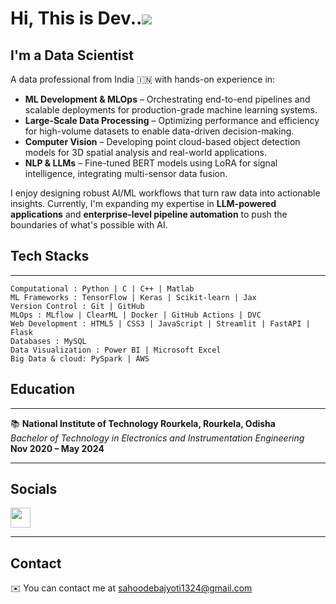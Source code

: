 # Hi, This is Dev..![](https://user-images.githubusercontent.com/18350557/176309783-0785949b-9127-417c-8b55-ab5a4333674e.gif) 


I'm a Data Scientist
----------------

A data professional from India 🇮🇳 with hands-on experience in:
- **ML Development & MLOps** – Orchestrating end-to-end pipelines and scalable deployments for production-grade machine learning systems.
- **Large-Scale Data Processing** – Optimizing performance and efficiency for high-volume datasets to enable data-driven decision-making.
- **Computer Vision** – Developing point cloud-based object detection models for 3D spatial analysis and real-world applications.
- **NLP & LLMs** – Fine-tuned BERT models using LoRA for signal intelligence, integrating multi-sensor data fusion.

I enjoy designing robust AI/ML workflows that turn raw data into actionable insights. Currently, I'm expanding my expertise in **LLM-powered applications** and **enterprise-level pipeline automation** to push the boundaries of what's possible with AI.

## Tech Stacks
---
```
Computational : Python | C | C++ | Matlab
ML Frameworks : TensorFlow | Keras | Scikit-learn | Jax 
Version Control : Git | GitHub
MLOps : MLflow | ClearML | Docker | GitHub Actions | DVC 
Web Development : HTML5 | CSS3 | JavaScript | Streamlit | FastAPI | Flask
Databases : MySQL
Data Visualization : Power BI | Microsoft Excel
Big Data & cloud: PySpark | AWS
```
## Education
---

📚 **National Institute of Technology Rourkela, Rourkela, Odisha**  
*Bachelor of Technology in Electronics and Instrumentation Engineering*  
**Nov 2020 – May 2024**  

---

## Socials
                  
<p align="left"> <a href="https://www.linkedin.com/in/debajyoti-sahoo13" target="_blank" rel="noreferrer"> <picture> <source media="(prefers-color-scheme: dark)" srcset="https://raw.githubusercontent.com/danielcranney/readme-generator/main/public/icons/socials/linkedin-dark.svg" /> <source media="(prefers-color-scheme: light)" srcset="https://raw.githubusercontent.com/danielcranney/readme-generator/main/public/icons/socials/linkedin.svg" /> <img src="https://raw.githubusercontent.com/danielcranney/readme-generator/main/public/icons/socials/linkedin.svg" width="32" height="32" /> </picture> </a></p>

---

## Contact
✉️  You can contact me at [sahoodebajyoti1324@gmail.com](mailto:sahoodebajyoti1324@gmail.com)
